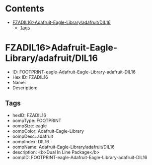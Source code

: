 



Contents
========

* [FZADIL16>Adafruit-Eagle-Library/adafruit/DIL16](#fzadil16adafruit-eagle-libraryadafruitdil16)
	* [Tags](#tags)

# FZADIL16>Adafruit-Eagle-Library/adafruit/DIL16

- ID: FOOTPRINT-eagle-Adafruit-Eagle-Library-adafruit-DIL16
- Hex ID: FZADIL16
- Name: 
- Description: 

## Tags

- hexID: FZADIL16
- oompType: FOOTPRINT
- oompSize: eagle
- oompColor: Adafruit-Eagle-Library
- oompDesc: adafruit
- oompIndex: DIL16
- oompName: Adafruit-Eagle-Library/adafruit/DIL16
- description: &lt;b&gt;Dual In Line Package&lt;/b&gt;
- oompID: FOOTPRINT-eagle-Adafruit-Eagle-Library-adafruit-DIL16
